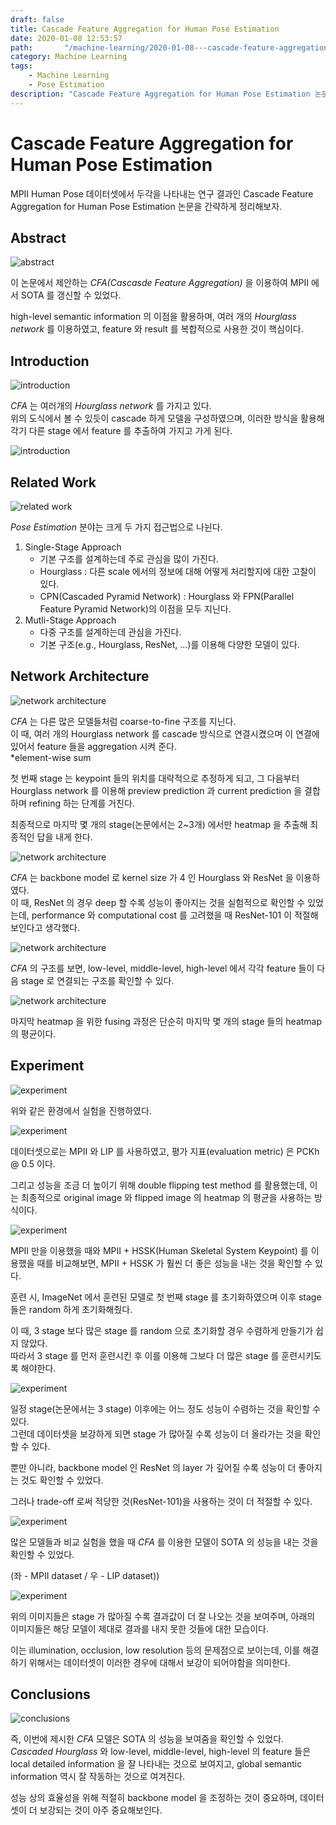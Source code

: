 ```yaml
---
draft: false
title: Cascade Feature Aggregation for Human Pose Estimation
date: 2020-01-08 12:53:57
path:       "/machine-learning/2020-01-08---cascade-feature-aggregation-for-human-pose-estimation/2020-01-08---cascade-feature-aggregation-for-human-pose-estimation/"
category: Machine Learning
tags: 
    - Machine Learning
    - Pose Estimation
description: "Cascade Feature Aggregation for Human Pose Estimation 논문을 읽고 간단히 정리한 포스트입니다."
---
```


# Cascade Feature Aggregation for Human Pose Estimation

MPII Human Pose 데이터셋에서 두각을 나타내는 연구 결과인 Cascade Feature Aggregation for Human Pose Estimation 논문을 간략하게 정리해보자.

## Abstract

![abstract](./image1.png)

이 논문에서 제안하는 _CFA(Cascasde Feature Aggregation)_ 을 이용하여 MPII 에서 SOTA 를 갱신할 수 있었다.  

high-level semantic information 의 이점을 활용하며, 여러 개의 _Hourglass network_ 를 이용하였고, feature 와 result 를 복합적으로 사용한 것이 핵심이다.

## Introduction

![introduction](./image2.png)

_CFA_ 는 여러개의 _Hourglass network_ 를 가지고 있다.  
위의 도식에서 볼 수 있듯이 cascade 하게 모델을 구성하였으며, 이러한 방식을 활용해 각기 다른 stage 에서 feature 를 추출하여 가지고 가게 된다.

![introduction](./image3.png)

## Related Work

![related work](./image4.png)

_Pose Estimation_ 분야는 크게 두 가지 접근법으로 나뉜다.

1. Single-Stage Approach
    - 기본 구조를 설계하는데 주로 관심을 많이 가진다.
    - Hourglass : 다른 scale 에서의 정보에 대해 어떻게 처리할지에 대한 고찰이 있다.
    - CPN(Cascaded Pyramid Network) : Hourglass 와 FPN(Parallel Feature Pyramid Network)의 이점을 모두 지닌다.
2. Mutli-Stage Approach
   - 다중 구조를 설계하는데 관심을 가진다.
   - 기본 구조(e.g., Hourglass, ResNet, ...)를 이용해 다양한 모델이 있다.

## Network Architecture

![network architecture](./image5.png)

_CFA_ 는 다른 많은 모델들처럼 coarse-to-fine 구조를 지닌다.  
이 때, 여러 개의 Hourglass network 를 cascade 방식으로 연결시켰으며 이 연결에 있어서 feature 들을 aggregation 시켜 준다.  
*element-wise sum  

첫 번째 stage 는 keypoint 들의 위치를 대략적으로 추정하게 되고, 그 다음부터 Hourglass network 를 이용해 preview prediction 과 current prediction 을 결합하며 refining 하는 단계를 거친다.  

최종적으로 마지막 몇 개의 stage(논문에서는 2~3개) 에서만 heatmap 을 추출해 최종적인 답을 내게 한다.

![network architecture](./image6.png)

_CFA_ 는 backbone model 로 kernel size 가 4 인 Hourglass 와 ResNet 을 이용하였다.  
이 때, ResNet 의 경우 deep 할 수록 성능이 좋아지는 것을 실험적으로 확인할 수 있었는데, performance 와 computational cost 를 고려했을 때 ResNet-101 이 적절해보인다고 생각했다.

![network architecture](./image7.png)

_CFA_ 의 구조를 보면, low-level, middle-level, high-level 에서 각각 feature 들이 다음 stage 로 연결되는 구조를 확인할 수 있다.

![network architecture](./image8.png)

마지막 heatmap 을 위한 fusing 과정은 단순히 마지막 몇 개의 stage 들의 heatmap 의 평균이다.

## Experiment

![experiment](./image9.png)

위와 같은 환경에서 실험을 진행하였다.

![experiment](./image10.png)

데이터셋으로는 MPII 와 LIP 를 사용하였고, 평가 지표(evaluation metric) 은 PCKh @ 0.5 이다.  

그리고 성능을 조금 더 높이기 위해 double flipping test method 를 활용했는데, 이는 최종적으로 original image 와 flipped image 의 heatmap 의 평균을 사용하는 방식이다.

![experiment](./image11.png)

MPII 만을 이용했을 때와 MPII + HSSK(Human Skeletal System Keypoint) 를 이용했을 때를 비교해보면, MPII + HSSK 가 훨씬 더 좋은 성능을 내는 것을 확인할 수 있다.  

훈련 시, ImageNet 에서 훈련된 모델로 첫 번째 stage 를 초기화하였으며 이후 stage 들은 random 하게 초기화해줬다.  

이 때, 3 stage 보다 많은 stage 를 random 으로 초기화할 경우 수렴하게 만들기가 쉽지 않았다.  
따라서 3 stage 를 먼저 훈련시킨 후 이를 이용해 그보다 더 많은 stage 를 훈련시키도록 해야한다.

![experiment](./image12.png)

일정 stage(논문에서는 3 stage) 이후에는 어느 정도 성능이 수렴하는 것을 확인할 수 있다.  
그런데 데이터셋을 보강하게 되면 stage 가 많아질 수록 성능이 더 올라가는 것을 확인할 수 있다.  

뿐만 아니라, backbone model 인 ResNet 의 layer 가 깊어질 수록 성능이 더 좋아지는 것도 확인할 수 있었다.  

그러나 trade-off 로써 적당한 것(ResNet-101)을 사용하는 것이 더 적절할 수 있다.

![experiment](./image13.png)

많은 모델들과 비교 실험을 했을 때 _CFA_ 를 이용한 모델이 SOTA 의 성능을 내는 것을 확인할 수 있었다.  

(좌 - MPII dataset / 우 - LIP dataset))

![experiment](./image14.png)

위의 이미지들은 stage 가 많아질 수록 결과값이 더 잘 나오는 것을 보여주며, 아래의 이미지들은 해당 모델이 제대로 결과를 내지 못한 것들에 대한 모습이다.  

이는 illumination, occlusion, low resolution 등의 문제점으로 보이는데, 이를 해결하기 위해서는 데이터셋이 이러한 경우에 대해서 보강이 되어야함을 의미한다.

## Conclusions

![conclusions](./image15.png)

즉, 이번에 제시한 _CFA_ 모델은 SOTA 의 성능을 보여줌을 확인할 수 있었다.  
_Cascaded Hourglass_ 와 low-level, middle-level, high-level 의 feature 들은 local detailed information 을 잘 나타내는 것으로 보여지고, global semantic information 역시 잘 작동하는 것으로 여겨진다.  

성능 상의 효율성을 위해 적절히 backbone model 을 조정하는 것이 중요하며, 데이터셋이 더 보강되는 것이 아주 중요해보인다.